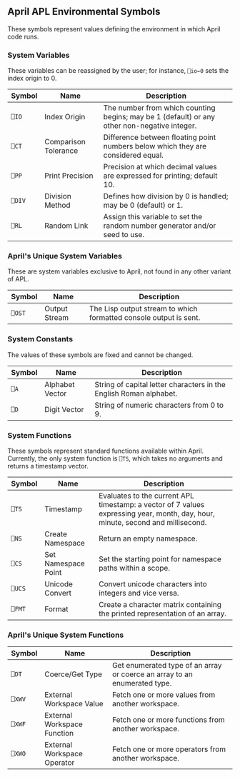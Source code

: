 <!-- TITLE/ -->

## April APL Environmental Symbols

<!-- /TITLE -->

These symbols represent values defining the environment in which April code runs.

### System Variables

These variables can be reassigned by the user; for instance, `⎕io←0` sets the index origin to 0.

|Symbol|Name                |Description|
|------|--------------------|-----------|
|`⎕IO` |Index Origin        |The number from which counting begins; may be 1 (default) or any other non-negative integer.|
|`⎕CT` |Comparison Tolerance|Difference between floating point numbers below which they are considered equal.|
|`⎕PP` |Print Precision     |Precision at which decimal values are expressed for printing; default 10.|
|`⎕DIV`|Division Method     |Defines how division by 0 is handled; may be 0 (default) or 1.|
|`⎕RL` |Random Link         |Assign this variable to set the random number generator and/or seed to use.|

### April's Unique System Variables

These are system variables exclusive to April, not found in any other variant of APL.

|Symbol|Name             |Description|
|------|-----------------|-----------|
|`⎕OST`|Output Stream    |The Lisp output stream to which formatted console output is sent.|

### System Constants

The values of these symbols are fixed and cannot be changed.

|Symbol|Name           |Description|
|------|---------------|-----------|
|`⎕A`  |Alphabet Vector|String of capital letter characters in the English Roman alphabet.|
|`⎕D`  |Digit Vector   |String of numeric characters from 0 to 9.|

### System Functions

These symbols represent standard functions available within April. Currently, the only system function is `⎕TS`, which takes no arguments and returns a timestamp vector.

|Symbol|Name               |Description|
|------|-------------------|-----------|
|`⎕TS` |Timestamp          |Evaluates to the current APL timestamp: a vector of 7 values expressing year, month, day, hour, minute, second and millisecond.|
|`⎕NS` |Create Namespace   |Return an empty namespace.|
|`⎕CS` |Set Namespace Point|Set the starting point for namespace paths within a scope.|
|`⎕UCS`|Unicode Convert    |Convert unicode characters into integers and vice versa.|
|`⎕FMT`|Format             |Create a character matrix containing the printed representation of an array.|

### April's Unique System Functions

|Symbol|Name                       |Description|
|------|---------------------------|-----------|
|`⎕DT` |Coerce/Get Type            |Get enumerated type of an array or coerce an array to an enumerated type.|
|`⎕XWV`|External Workspace Value   |Fetch one or more values from another workspace.|
|`⎕XWF`|External Workspace Function|Fetch one or more functions from another workspace.|
|`⎕XWO`|External Workspace Operator|Fetch one or more operators from another workspace.|
